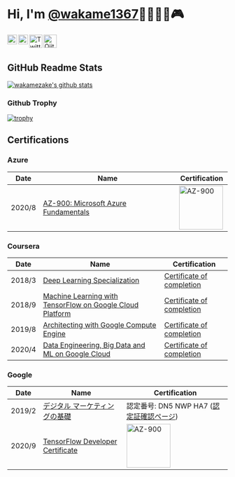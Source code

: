 # Hi, I'm [@wakame1367](https://twitter.com/wakame1367)🍖🍣🍜🍺🎮

<a href="https://github.com/wakamezake">
  <img align="left" alt="Kaggle" width="22px" src="https://cdn.jsdelivr.net/npm/simple-icons@3.1.0/icons/github.svg" />
</a>
<a href="https://www.kaggle.com/wakamezake">
  <img align="left" alt="Kaggle" width="22px" src="https://cdn.jsdelivr.net/npm/simple-icons@3.1.0/icons/kaggle.svg" />
</a>
<a href="https://twitter.com/wakame1367">
  <img align="left" alt="Twitter" width="30px" src="https://cdn.jsdelivr.net/npm/simple-icons@v3/icons/twitter.svg" />
</a>
<a href="https://qiita.com/wakame1367">
  <img align="left" alt="Qiita" width="30px" src="https://cdn.jsdelivr.net/npm/simple-icons@v3/icons/qiita.svg" />
</a>

<br />
<br />

## GitHub Readme Stats

[![wakamezake's github stats](https://github-readme-stats.vercel.app/api?username=wakamezake&show_icons=true&hide_border=true)](https://github.com/anuraghazra/github-readme-stats)

### Github Trophy
[![trophy](https://github-profile-trophy.vercel.app/?username=wakamezake)](https://github.com/ryo-ma/github-profile-trophy)

## Certifications
### Azure
|Date|Name|Certification|
|----|-----|-----|
|2020/8|[AZ-900: Microsoft Azure Fundamentals](https://docs.microsoft.com/en-us/learn/certifications/exams/az-900)|<img align="left" alt="AZ-900" width="100px" src="https://github.com/wakamezake/wakamezake/blob/master/badges/azure-fundamentals-600x600.png" />|


### Coursera

|Date|Name|Certification|
|----|-----|-----|
|2018/3|[Deep Learning Specialization](https://ja.coursera.org/specializations/deep-learning)|[Certificate of completion](https://www.coursera.org/account/accomplishments/specialization/4BWKV23SXWDF)|
|2018/9|[Machine Learning with TensorFlow on Google Cloud Platform](https://www.coursera.org/specializations/machine-learning-tensorflow-gcp)|[Certificate of completion](https://www.coursera.org/account/accomplishments/specialization/B6QWT38M5HV4)|
|2019/8|[Architecting with Google Compute Engine](https://www.coursera.org/specializations/gcp-architecture-jp)|[Certificate of completion](https://www.coursera.org/account/accomplishments/specialization/QUULVJ4ZG5DE)|
|2020/4|[Data Engineering, Big Data and ML on Google Cloud](https://www.coursera.org/specializations/gcp-data-machine-learning-jp)|[Certificate of completion](https://www.coursera.org/account/accomplishments/specialization/FG58XBGJNVKC)|

### Google

|Date|Name|Certification|
|----|-----|-----|
|2019/2|[デジタル マーケティングの基礎](https://learndigital.withgoogle.com/digitalworkshop-jp/course/digital-marketing)|認定番号: DN5 NWP HA7 ([認定証確認ページ](https://learndigital.withgoogle.com/digitalworkshop-jp/validate-certificate-code))|
|2020/9|[TensorFlow Developer Certificate](https://www.tensorflow.org/certificate)|<img align="left" alt="AZ-900" width="100px" src="https://github.com/wakamezake/wakamezake/blob/master/badges/16007381745.png" />|
